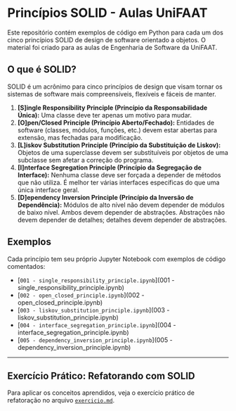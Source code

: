 # Princípios SOLID - Aulas UniFAAT

Este repositório contém exemplos de código em Python para cada um dos cinco princípios SOLID de design de software orientado a objetos. O material foi criado para as aulas de Engenharia de Software da UniFAAT.

## O que é SOLID?

SOLID é um acrônimo para cinco princípios de design que visam tornar os sistemas de software mais compreensíveis, flexíveis e fáceis de manter.

1.  **[S]ingle Responsibility Principle (Princípio da Responsabilidade Única):** Uma classe deve ter apenas um motivo para mudar.
2.  **[O]pen/Closed Principle (Princípio Aberto/Fechado):** Entidades de software (classes, módulos, funções, etc.) devem estar abertas para extensão, mas fechadas para modificação.
3.  **[L]iskov Substitution Principle (Princípio da Substituição de Liskov):** Objetos de uma superclasse devem ser substituíveis por objetos de uma subclasse sem afetar a correção do programa.
4.  **[I]nterface Segregation Principle (Princípio da Segregação de Interface):** Nenhuma classe deve ser forçada a depender de métodos que não utiliza. É melhor ter várias interfaces específicas do que uma única interface geral.
5.  **[D]ependency Inversion Principle (Princípio da Inversão de Dependência):** Módulos de alto nível não devem depender de módulos de baixo nível. Ambos devem depender de abstrações. Abstrações não devem depender de detalhes; detalhes devem depender de abstrações.

## Exemplos

Cada princípio tem seu próprio Jupyter Notebook com exemplos de código comentados:

-   [`001 - single_responsibility_principle.ipynb`](001 - single_responsibility_principle.ipynb)
-   [`002 - open_closed_principle.ipynb`](002 - open_closed_principle.ipynb)
-   [`003 - liskov_substitution_principle.ipynb`](003 - liskov_substitution_principle.ipynb)
-   [`004 - interface_segregation_principle.ipynb`](004 - interface_segregation_principle.ipynb)
-   [`005 - dependency_inversion_principle.ipynb`](005 - dependency_inversion_principle.ipynb)

---

## Exercício Prático: Refatorando com SOLID

Para aplicar os conceitos aprendidos, veja o exercício prático de refatoração no arquivo [`exercicio.md`](exercicio.md).
